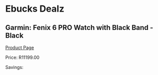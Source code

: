 
# Ebucks Dealz
## Garmin: Fenix 6 PRO Watch with Black Band - Black
[Product Page](https://www.ebucks.com/web/shop/productSelected.do?prodId=646546199&catId=1158502875)

Price: R11199.00

Savings: 


	
